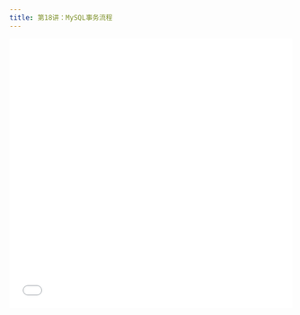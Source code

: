 ```yaml
---
title: 第18讲：MySQL事务流程
---
```


<iframe src="//player.bilibili.com/player.html?aid=741516886&bvid=BV17k4y1x7gV&cid=1142149242&page=1" scrolling="no" border="0" frameborder="no" framespacing="0" allowfullscreen="true" width="100%" height="480"> </iframe>

